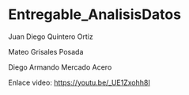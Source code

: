 # Entregable_AnalisisDatos
Juan Diego Quintero Ortiz

Mateo Grisales Posada

Diego Armando Mercado Acero


Enlace video: https://youtu.be/_UE1Zxohh8I
